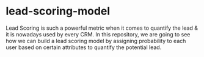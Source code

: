 # lead-scoring-model
Lead Scoring is such a powerful metric when it comes to quantify the lead &amp; it is nowadays used by every CRM. In this  repository, we are going to see how we can build a lead scoring model by assigning probability to each user based on certain attributes to quantify the potential lead.

